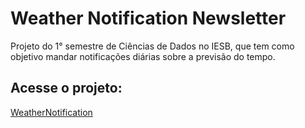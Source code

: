 # Weather Notification Newsletter
Projeto do 1° semestre de Ciências de Dados no IESB, que tem como objetivo mandar notificações diárias sobre a previsão do tempo.

## Acesse o projeto:
[WeatherNotification](https://mayconabe.pythonanywhere.com)
